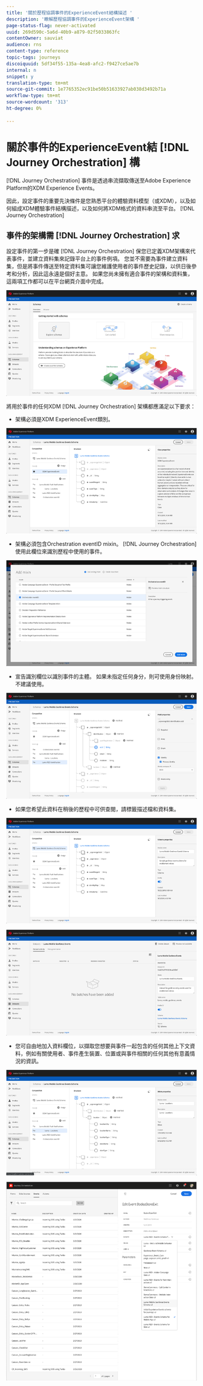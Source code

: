 ```yaml
---
title: '關於歷程協調事件的ExperienceEvent結構描述 '
description: '瞭解歷程協調事件的ExperienceEvent架構 '
page-status-flag: never-activated
uuid: 269d590c-5a6d-40b9-a879-02f5033863fc
contentOwner: sauviat
audience: rns
content-type: reference
topic-tags: journeys
discoiquuid: 5df34f55-135a-4ea8-afc2-f9427ce5ae7b
internal: n
snippet: y
translation-type: tm+mt
source-git-commit: 1e7765352ec91be50b51633927ab038d3492b71a
workflow-type: tm+mt
source-wordcount: '313'
ht-degree: 0%

---
```




# 關於事件的ExperienceEvent結 [!DNL Journey Orchestration] 構

[!DNL Journey Orchestration] 事件是透過串流擷取傳送至Adobe Experience Platform的XDM Experience Events。

因此，設定事件的重要先決條件是您熟悉平台的體驗資料模型（或XDM），以及如何組成XDM體驗事件結構描述，以及如何將XDM格式的資料串流至平台。 [!DNL Journey Orchestration]

## 事件的架構需 [!DNL Journey Orchestration] 求

設定事件的第一步是確 [!DNL Journey Orchestration] 保您已定義XDM架構來代表事件，並建立資料集來記錄平台上的事件例項。 您並不需要為事件建立資料集，但是將事件傳送至特定資料集可讓您維護使用者的事件歷史記錄，以供日後參考和分析，因此這永遠是個好主意。 如果您尚未擁有適合事件的架構和資料集，這兩項工作都可以在平台網頁介面中完成。

![](../assets/schema1.png)

將用於事件的任何XDM [!DNL Journey Orchestration] 架構都應滿足以下要求：

* 架構必須是XDM ExperienceEvent類別。

![](../assets/schema2.png)

* 架構必須包含Orchestration eventID mixin。 [!DNL Journey Orchestration] 使用此欄位來識別歷程中使用的事件。

![](../assets/schema3.png)

* 宣告識別欄位以識別事件的主體。 如果未指定任何身分，則可使用身份映射。 不建議使用。

![](../assets/schema4.png)

* 如果您希望此資料在稍後的歷程中可供查閱，請標籤描述檔和資料集。

![](../assets/schema5.png)

![](../assets/schema6.png)

* 您可自由地加入資料欄位，以擷取您想要與事件一起包含的任何其他上下文資料，例如有關使用者、事件產生裝置、位置或與事件相關的任何其他有意義情況的資訊。

![](../assets/schema7.png)

![](../assets/schema8.png)
